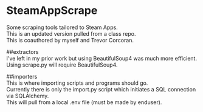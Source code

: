 # SteamAppScrape
Some scraping tools tailored to Steam Apps.  
This is an updated version pulled from a class repo.  
This is coauthored by myself and Trevor Corcoran.  

##extractors  
I've left in my prior work but using BeautifulSoup4 was much more efficient.  
Using scrape.py will require BeautifulSoup4.  

##importers  
This is where importing scripts and programs should go.  
Currently there is only the import.py script which initiates a SQL connection via SQLAlchemy.  
This will pull from a local .env file (must be made by enduser).  

